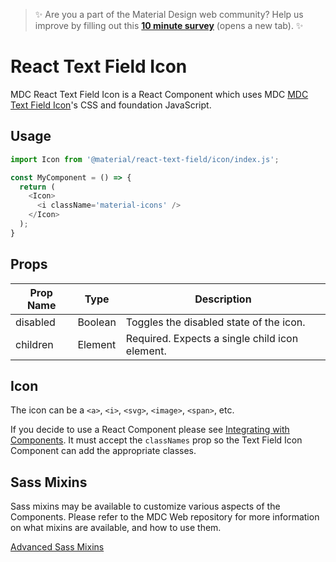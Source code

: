 >  ✨ Are you a part of the Material Design web community? Help us improve by filling out this <a target='_blank' href='https://bit.ly/materialwebsurvey'>**10 minute survey**</a> (opens a new tab). ✨

# React Text Field Icon

MDC React Text Field Icon is a React Component which uses MDC [MDC Text Field Icon](https://github.com/material-components/material-components-web/tree/master/packages/mdc-textfield/icon/)'s CSS and foundation JavaScript.

## Usage

```js
import Icon from '@material/react-text-field/icon/index.js';

const MyComponent = () => {
  return (
    <Icon>
      <i className='material-icons' />
    </Icon>
  );
}
```

## Props

Prop Name | Type | Description
--- | --- | ---
disabled | Boolean | Toggles the disabled state of the icon.
children | Element | Required. Expects a single child icon element.

## Icon

The icon can be a `<a>`, `<i>`, `<svg>`, `<image>`, `<span>`, etc.

If you decide to use a React Component please see [Integrating with Components](./../../../docs/guidelines.md#integrating-with-components). It must accept the `classNames` prop so the Text Field Icon Component can add the appropriate classes.

## Sass Mixins

Sass mixins may be available to customize various aspects of the Components. Please refer to the
MDC Web repository for more information on what mixins are available, and how to use them.

[Advanced Sass Mixins](https://github.com/material-components/material-components-web/blob/master/packages/mdc-textfield/icon/README.md#sass-mixins)
